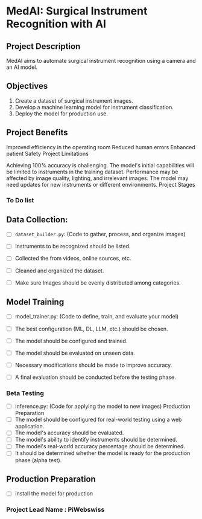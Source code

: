 # MedAI: Surgical Instrument Recognition with AI

## Project Description

MedAI aims to automate surgical instrument recognition using a camera and an AI model. 


## Objectives

1. Create a dataset of surgical instrument images.
2. Develop a machine learning model for instrument classification.
3. Deploy the model for production use.


## Project Benefits

Improved efficiency in the operating room
Reduced human errors
Enhanced patient Safety
Project Limitations

Achieving 100% accuracy is challenging.
The model's initial capabilities will be limited to instruments in the training dataset.
Performance may be affected by image quality, lighting, and irrelevant images.
The model may need updates for new instruments or different environments.
Project Stages


### To Do list

## Data Collection:
- [ ] ``dataset_builder.py``: (Code to gather, process, and organize images)
- [ ] Instruments to be recognized should be listed.
- [ ] Collected the from videos, online sources, etc.
- [ ] Cleaned and organized the dataset.
- [ ] Make sure Images should be evenly distributed among categories.


## Model Training
- [ ] model_trainer.py: (Code to define, train, and evaluate your model)
- [ ] The best configuration (ML, DL, LLM, etc.) should be chosen.
- [ ] The model should be configured and trained.
- [ ] The model should be evaluated on unseen data.
- [ ] Necessary modifications should be made to improve accuracy.
- [ ] A final evaluation should be conducted before the testing phase.


### Beta Testing
- [ ] inference.py: (Code for applying the model to new images)
Production Preparation
- [ ] The model should be configured for real-world testing using a web application.
- [ ] The model's accuracy should be evaluated.
- [ ] The model's ability to identify instruments should be determined.
- [ ] The model's real-world accuracy percentage should be determined.
- [ ] It should be determined whether the model is ready for the production phase (alpha test).

## Production Preparation
- [ ] install the model for production 

### Project Lead Name : PiWebswiss